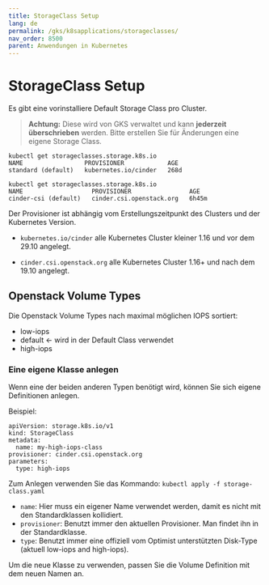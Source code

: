 ```yaml
---
title: StorageClass Setup
lang: de
permalink: /gks/k8sapplications/storageclasses/
nav_order: 8500
parent: Anwendungen in Kubernetes
---
```

<!-- LTeX:  language=de-DE -->
# StorageClass Setup

Es gibt eine vorinstalliere Default Storage Class pro Cluster.
> **Achtung:**
> Diese wird von GKS verwaltet und kann **jederzeit überschrieben** werden. Bitte erstellen Sie für Änderungen eine eigene Storage Class.

```
kubectl get storageclasses.storage.k8s.io
NAME                 PROVISIONER            AGE
standard (default)   kubernetes.io/cinder   268d
```

```
kubectl get storageclasses.storage.k8s.io
NAME                   PROVISIONER                AGE
cinder-csi (default)   cinder.csi.openstack.org   6h45m
```

Der Provisioner ist abhängig vom Erstellungszeitpunkt des Clusters und der Kubernetes Version.

* `kubernetes.io/cinder`
    alle Kubernetes Cluster kleiner 1.16 und vor dem 29.10 angelegt.

* `cinder.csi.openstack.org`
    alle Kubernetes Cluster 1.16+ und nach dem 19.10 angelegt.

## Openstack Volume Types

Die Openstack Volume Types nach maximal möglichen IOPS sortiert:

* low-iops
* default <- wird in der Default Class verwendet
* high-iops

### Eine eigene Klasse anlegen

Wenn eine der beiden anderen Typen benötigt wird, können Sie sich eigene Definitionen anlegen.

Beispiel:

```
apiVersion: storage.k8s.io/v1
kind: StorageClass
metadata:
  name: my-high-iops-class
provisioner: cinder.csi.openstack.org
parameters:
  type: high-iops
```

Zum Anlegen verwenden Sie das Kommando: `kubectl apply -f storage-class.yaml`

* `name`: Hier muss ein eigener Name verwendet werden, damit es nicht mit den Standardklassen kollidiert.
* `provisioner`: Benutzt immer den aktuellen Provisioner. Man findet ihn in der Standardklasse.
* `type`: Benutzt immer eine offiziell vom Optimist unterstützten Disk-Type (aktuell low-iops and high-iops).

Um die neue Klasse zu verwenden, passen Sie die Volume Definition mit dem neuen Namen an.
